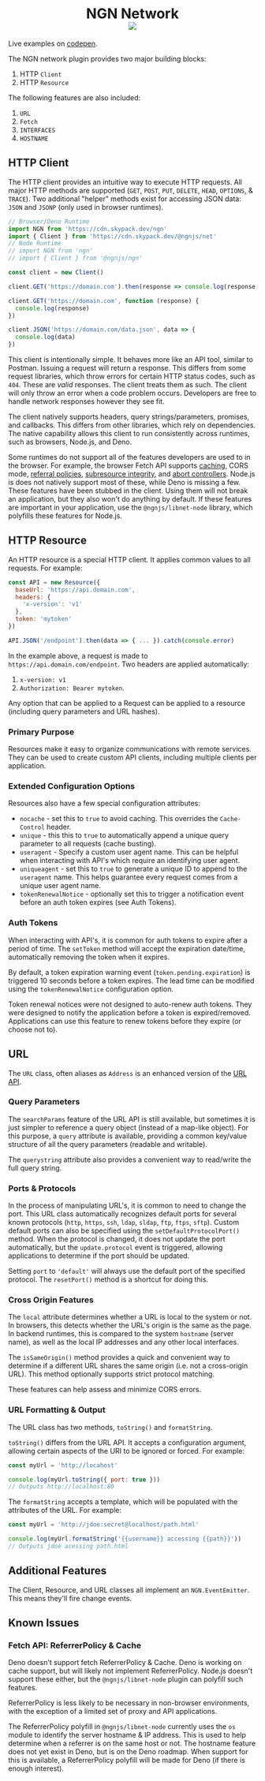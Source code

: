 <h1 align="center">NGN Network<br/><img src="https://img.shields.io/npm/v/@ngnjs/net?label=%40ngnjs/net&logo=npm&style=social"/></h1>

Live examples on [codepen](https://codepen.io/coreybutler/pen/WNwLOxa).

The NGN network plugin provides two major building blocks:

1. HTTP `Client`
1. HTTP `Resource`

The following features are also included:

1. `URL`
1. `Fetch`
1. `INTERFACES`
1. `HOSTNAME`

## HTTP Client

The HTTP client provides an intuitive way to execute HTTP requests. All major HTTP methods are supported (`GET`, `POST`, `PUT`, `DELETE`, `HEAD`, `OPTIONS`, & `TRACE`). Two additional "helper" methods exist for accessing JSON data: `JSON` and `JSONP` (only used in browser runtimes).

```javascript
// Browser/Deno Runtime
import NGN from 'https://cdn.skypack.dev/ngn'
import { Client } from 'https://cdn.skypack.dev/@ngnjs/net'
// Node Runtime
// import NGN from 'ngn'
// import { Client } from '@ngnjs/ngn'

const client = new Client()

client.GET('https://domain.com').then(response => console.log(response.body)).catch(console.error)

client.GET('https://domain.com', function (response) {
  console.log(response)
})

client.JSON('https://domain.com/data.json', data => {
  console.log(data)
})
```

This client is intentionally simple. It behaves more like an API tool, similar to Postman. Issuing a request will return a response. This differs from some request libraries, which throw errors for certain HTTP status codes, such as `404`. These are _valid_ responses. The client treats them as such. The client will only throw an error when a code problem occurs. Developers are free to handle network responses however they see fit.

The client natively supports headers, query strings/parameters, promises, and callbacks. This differs from other libraries, which rely on dependencies. The native capability allows this client to run consistently across runtimes, such as browsers, Node.js, and Deno.

Some runtimes do not support all of the features developers are used to in the browser. For example, the browser Fetch API supports [caching](https://developer.mozilla.org/en-US/docs/Web/HTTP/Headers/Referrer-Policy), CORS mode, [referral policies](https://developer.mozilla.org/en-US/docs/Web/HTTP/Headers/Referrer-Policy), [subresource integrity](https://developer.mozilla.org/en-US/docs/Web/Security/Subresource_Integrity), and [abort controllers](https://developer.mozilla.org/en-US/docs/Web/API/AbortController). Node.js is does not natively support most of these, while Deno is missing a few. These features have been stubbed in the client. Using them will not break an application, but they also won't do anything by default. If these features are important in your application, use the `@ngnjs/libnet-node` library, which polyfills these features for Node.js.

## HTTP Resource

An HTTP resource is a special HTTP client. It applies common values to all requests. For example:

```javascript
const API = new Resource({
  baseUrl: 'https://api.domain.com',
  headers: {
    'x-version': 'v1'
  },
  token: 'mytoken'
})

API.JSON('/endpoint').then(data => { ... }).catch(console.error)
```

In the example above, a request is made to `https://api.domain.com/endpoint`. Two headers are applied automatically:

1. `x-version: v1`
1. `Authorization: Bearer mytoken`.

Any option that can be applied to a Request can be applied to a resource (including query parameters and URL hashes).

### Primary Purpose

Resources make it easy to organize communications with remote services. They can be used to create custom API clients, including multiple clients per application.

### Extended Configuration Options

Resources also have a few special configuration attributes:

- `nocache` - set this to `true` to avoid caching. This overrides the `Cache-Control` header.
- `unique` - this this to `true` to automatically append a unique query parameter to all requests (cache busting).
- `useragent` - Specify a custom user agent name. This can be helpful when interacting with API's which require an identifying user agent.
- `uniqueagent` - set this to `true` to generate a unique ID to append to the `useragent` name. This helps guarantee every request comes from a unique user agent name.
- `tokenRenewalNotice` - optionally set this to trigger a notification event before an auth token expires (see Auth Tokens).

### Auth Tokens

When interacting with API's, it is common for auth tokens to expire after a period of time. The `setToken` method will accept the expiration date/time, automatically removing the token when it expires.

By default, a token expiration warning event (`token.pending.expiration`) is triggered 10 seconds before a token expires. The lead time can be modified using the `tokenRenewalNotice` configuration option.

Token renewal notices were not designed to auto-renew auth tokens. They were designed to notify the application before a token is expired/removed. Applications can use this feature to renew tokens before they expire (or choose not to).

## URL

The `URL` class, often aliases as `Address` is an enhanced version of the [URL API](https://developer.mozilla.org/en-US/docs/Web/API/URL).

### Query Parameters

The `searchParams` feature of the URL API is still available, but sometimes it is just simpler to reference a query object (instead of a map-like object). For this purpose, a `query` attribute is available, providing a common key/value structure of all the query parameters (readable and writable).

The `querystring` attribute also provides a convenient way to read/write the full query string.

### Ports & Protocols

In the process of manipulating URL's, it is common to need to change the port. This URL class automatically recognizes default ports for several known protocols (`http`, `https`, `ssh`, `ldap`, `sldap`, `ftp`, `ftps`, `sftp`). Custom default ports can also be specified using the `setDefaultProtocolPort()` method. When the protocol is changed, it does not update the port automatically, but the `update.protocol` event is triggered, allowing applications to determine if the port should be updated.

Setting `port` to `'default'` will always use the default port of the specified protocol. The `resetPort()` method is a shortcut for doing this.

### Cross Origin Features

The `local` attribute determines whether a URL is local to the system or not. In browsers, this detects whether the URL's origin is the same as the page. In backend runtimes, this is compared to the system `hostname` (server name), as well as the local IP addresses and any other local interfaces.

The `isSameOrigin()` method provides a quick and convenient way to determine if a different URL shares the same origin (i.e. not a cross-origin URL). This method optionally supports strict protocol matching.

These features can help assess and minimize CORS errors.

### URL Formatting & Output

The URL class has two methods, `toString()` and `formatString`.

`toString()` differs from the URL API. It accepts a configuration argument, allowing certain aspects of the URI to be ignored or forced. For example:

```javascript
const myUrl = 'http://locahost'

console.log(myUrl.toString({ port: true }))
// Outputs http://localhost:80
```

The `formatString` accepts a template, which will be populated with the attributes of the URL. For example:

```javascript
const myUrl = 'http://jdoe:secret@localhost/path.html'

console.log(myUrl.formatString('{{username}} accessing {{path}}'))
// Outputs jdoe acessing path.html
```

## Additional Features

The Client, Resource, and URL classes all implement an `NGN.EventEmitter`. This means they'll fire change events.

## Known Issues

### Fetch API: ReferrerPolicy & Cache

Deno doesn't support fetch ReferrerPolicy & Cache. Deno is working on cache support, but will likely not implement ReferrerPolicy. Node.js doesn't support these either, but the `@ngnjs/libnet-node` plugin can polyfill such features.

ReferrerPolicy is less likely to be necessary in non-browser environments, with the exception of a limited set of proxy and API applications.

The ReferrerPolicy polyfill in `@ngnjs/libnet-node` currently uses the `os` module to identify the server hostname & IP address. This is used to help determine when a referrer is on the same host or not. The hostname feature does not yet exist in Deno, but is on the Deno roadmap. When support for this is available, a ReferrerPolicy polyfill will be made for Deno (if there is enough interest).
